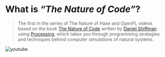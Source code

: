 [_template]: ../templates/video_noc.html
[_author]: https://twitter.com/zionviller "@zionviller"
[date]: / "2014-08-26 14:37:00"
[modified]: / "2014-08-26 14:37:00"
[“”]: a ""
# What is _“The Nature of Code”_?

> The first in the series of The Nature of Haxe and OpenFL videos
> based on the book [The Nature of Code][l1] written by [Daniel Shiffman][tw1]
> using [Processing][l2], which takes you through programming strategies and 
> techniques behind computer simulations of natural systems.

![youtube](x9U-Du9lazU)

[l1]: http://natureofcode.com "The Nature of Code"
[l2]: http://www.processing.org/ "Prcessing Programming Language"
[tw1]: https://twitter.com/shiffman "@shiffman"